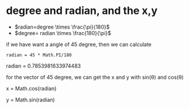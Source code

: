 # degree and radian, and the x,y

- $radian=degree \times \frac{\pi}{180}$
- $degree= radian \times \frac{180}{\pi}$


if we have want a angle of 45 degree, then we can calculate

`radian = 45 * Math.PI/180`

radian = 0.7853981633974483

for the vector of 45 degree, we can get the x and y with sin(θ) and cos(θ) 

x = Math.cos(radian)

y = Math.sin(radian)